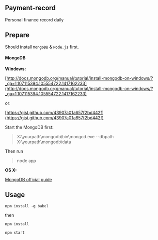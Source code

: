 ## Payment-record

Personal finance record daily

## Prepare

Should install `MongoDB` & `Node.js` first.

#### MongoDB		
		
**Windows:**
		
[http://docs.mongodb.org/manual/tutorial/install-mongodb-on-windows/?_ga=1.107115394.105554722.1417162233](http://docs.mongodb.org/manual/tutorial/install-mongodb-on-windows/?_ga=1.107115394.105554722.1417162233)		
		
or:		
		
[https://gist.github.com/43907a01a657f2bd442f](https://gist.github.com/43907a01a657f2bd442f)		
		
Start the MongoDB first:		
		
>X:\yourpath\mongodb\bin\mongod.exe --dbpath X:\yourpath\mongodb\data		
		
Then run		
		
>node app

**OS X:**

[MongoDB official guide](https://docs.mongodb.org/manual/tutorial/install-mongodb-on-os-x/)


## Usage

```
npm install -g babel
```

then


```
npm install

npm start
```